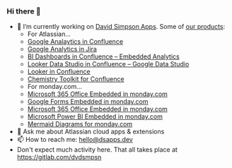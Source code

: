 ### Hi there 👋

- 🔭  I’m currently working on [David Simpson Apps](https://www.dsapps.dev/). Some of [our products](https://www.dsapps.dev/products/):
  -  For Atlassian...
    - [Google Analaytics in Confluence](https://www.dsapps.dev/products/google-analytics-in-confluence/)
    - [Google Analytics in Jira](https://www.dsapps.dev/products/google-analytics-in-jira/)
    - [BI Dashboards in Confluence – Embedded Analytics](https://www.dsapps.dev/products/bi-dashboards-in-confluence/)
    - [Looker Data Studio in Confluence – Google Data Studio](https://www.dsapps.dev/products/looker-studio-in-confluence/)
    - [Looker in Confluence](https://www.dsapps.dev/products/looker-in-confluence/)
    - [Chemistry Toolkit for Confluence](https://www.dsapps.dev/products/chemistry-toolkit-for-confluence/)
  -  For monday.com...
    - [Microsoft 365 Office Embedded in monday.com]()
    - [Google Forms Embedded in monday.com](https://www.dsapps.dev/products/google-forms-in-monday-dot-com/)
    - [Microsoft 365 Office Embedded in monday.com](https://www.dsapps.dev/products/microsoft-365-office-embedded/)
    - [Microsoft Power BI Embedded in monday.com](https://www.dsapps.dev/products/microsoft-power-bi-in-monday-dot-com/)
    - [Mermaid Diagrams for monday.com](https://www.dsapps.dev/products/mermaid-diagrams-in-monday-dot-com/)
- 💬  Ask me about Atlassian cloud apps & extensions
- 📫  How to reach me: hello@dsapps.dev
- Don't expect much activity here. That all takes place at https://gitlab.com/dvdsmpsn

